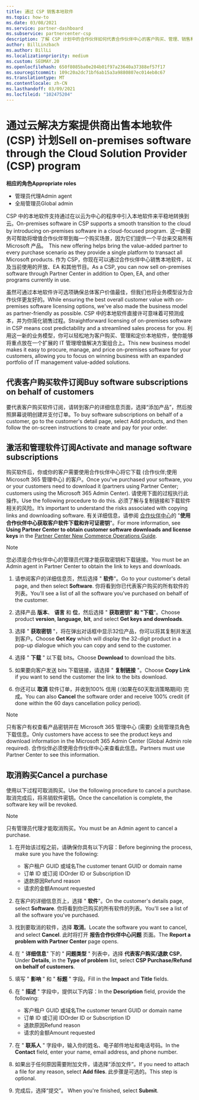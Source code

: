 ```yaml
---
title: 通过 CSP 销售本地软件
ms.topic: how-to
ms.date: 03/08/2021
ms.service: partner-dashboard
ms.subservice: partnercenter-csp
description: 了解 CSP 计划中的合作伙伴如何代表合作伙伴中心的客户购买、管理、销售和取消本地软件订阅。
author: BillLinzbach
ms.author: BillLi
ms.localizationpriority: medium
ms.custom: SEOMAY.20
ms.openlocfilehash: 650f8085ba0e204b01f97a23640a37388ef57f17
ms.sourcegitcommit: 109c20a2dc71bf6ab15a3a9880807ec014eb8c67
ms.translationtype: MT
ms.contentlocale: zh-CN
ms.lasthandoff: 03/09/2021
ms.locfileid: "102475204"
---
```

# <a name="sell-on-premises-software-through-the-cloud-solution-provider-csp-program"></a><span data-ttu-id="368fd-103">通过云解决方案提供商出售本地软件 (CSP) 计划</span><span class="sxs-lookup"><span data-stu-id="368fd-103">Sell on-premises software through the Cloud Solution Provider (CSP) program</span></span>

<span data-ttu-id="368fd-104">**相应的角色**</span><span class="sxs-lookup"><span data-stu-id="368fd-104">**Appropriate roles**</span></span>

- <span data-ttu-id="368fd-105">管理员代理</span><span class="sxs-lookup"><span data-stu-id="368fd-105">Admin agent</span></span>
- <span data-ttu-id="368fd-106">全局管理员</span><span class="sxs-lookup"><span data-stu-id="368fd-106">Global admin</span></span>

<span data-ttu-id="368fd-107">CSP 中的本地软件支持通过在以云为中心的程序中引入本地软件来平稳地转换到云。</span><span class="sxs-lookup"><span data-stu-id="368fd-107">On-premises software in CSP supports a smooth transition to the cloud by introducing on-premises software in a cloud-focused program.</span></span><span data-ttu-id="368fd-108">  这一新服务可帮助将增值合作伙伴带到每一个购买场景，因为它们提供一个平台来交易所有 Microsoft 产品。</span><span class="sxs-lookup"><span data-stu-id="368fd-108">  This new offering helps bring the value-added partner to every purchase scenario as they provide a single platform to transact all Microsoft products.</span></span> <span data-ttu-id="368fd-109">作为 CSP，你现在可以通过合作伙伴中心销售本地软件，以及当前使用的开放、EA 和其他节目。</span><span class="sxs-lookup"><span data-stu-id="368fd-109">As a CSP, you can now sell on-premises software through Partner Center in addition to Open, EA, and other programs currently in use.</span></span>  
 
<span data-ttu-id="368fd-110">虽然可通过本地软件许可选项确保总体客户价值最佳，但我们也将业务模型设为合作伙伴更友好的。</span><span class="sxs-lookup"><span data-stu-id="368fd-110">While ensuring the best overall customer value with on-premises software licensing options, we've also made the business model as partner-friendly as possible.</span></span> <span data-ttu-id="368fd-111">CSP 中的本地软件直接许可意味着可预测成本，并为你简化销售过程。</span><span class="sxs-lookup"><span data-stu-id="368fd-111">Straightforward licensing of on-premises software in CSP means cost predictability and a streamlined sales process for you.</span></span> <span data-ttu-id="368fd-112">利用这一新的业务模型，你可以轻松地为客户购买、管理和定价本地软件，使你能够将重点放在一个扩展的 IT 管理增值解决方案组合上。</span><span class="sxs-lookup"><span data-stu-id="368fd-112">This new business model makes it easy to procure, manage, and price on-premises software for your customers, allowing you to focus on winning business with an expanded portfolio of IT management value-added solutions.</span></span>

## <a name="buy-software-subscriptions-on-behalf-of-customers"></a><span data-ttu-id="368fd-113">代表客户购买软件订阅</span><span class="sxs-lookup"><span data-stu-id="368fd-113">Buy software subscriptions on behalf of customers</span></span>

<span data-ttu-id="368fd-114">要代表客户购买软件订阅，请转到客户的详细信息页面，选择“添加产品”，然后按照屏幕说明创建并支付订单。</span><span class="sxs-lookup"><span data-stu-id="368fd-114">To buy software subscriptions on behalf of a customer, go to the customer's detail page, select Add products, and then follow the on-screen instructions to create and pay for your order.</span></span>

## <a name="activate-and-manage-software-subscriptions"></a><span data-ttu-id="368fd-115">激活和管理软件订阅</span><span class="sxs-lookup"><span data-stu-id="368fd-115">Activate and manage software subscriptions</span></span>

<span data-ttu-id="368fd-116">购买软件后，你或你的客户需要使用合作伙伴中心将它下载 (合作伙伴;使用 Microsoft 365 管理中心) 的客户。</span><span class="sxs-lookup"><span data-stu-id="368fd-116">Once you've purchased your software, you or your customers need to download it (partners using Partner Center; customers using the Microsoft 365 Admin Center).</span></span> <span data-ttu-id="368fd-117">请使用下面的过程执行此操作。</span><span class="sxs-lookup"><span data-stu-id="368fd-117">Use the following procedure to do this.</span></span> <span data-ttu-id="368fd-118">必须了解与复制链接和下载软件相关的风险。</span><span class="sxs-lookup"><span data-stu-id="368fd-118">It’s important to understand the risks associated with copying links and downloading software.</span></span> <span data-ttu-id="368fd-119">有关详细信息，请参阅 [合作伙伴中心](https://partner.microsoft.com/resources/detail/partner-center-new-commerce-operations-guide-pdf)的 "**使用合作伙伴中心获取客户软件下载和许可证密钥**"。</span><span class="sxs-lookup"><span data-stu-id="368fd-119">For more information, see **Using Partner Center to obtain customer software downloads and license keys** in the [Partner Center New Commerce Operations Guide](https://partner.microsoft.com/resources/detail/partner-center-new-commerce-operations-guide-pdf).</span></span>

>[!NOTE]
><span data-ttu-id="368fd-120">您必须是合作伙伴中心的管理员代理才能获取密钥和下载链接。</span><span class="sxs-lookup"><span data-stu-id="368fd-120">You must be an Admin agent in Partner Center to obtain the link to keys and downloads.</span></span>

1. <span data-ttu-id="368fd-121">请参阅客户的详细信息页，然后选择 " **软件**"。</span><span class="sxs-lookup"><span data-stu-id="368fd-121">Go to your customer's detail page, and then select **Software**.</span></span> <span data-ttu-id="368fd-122">你将看到你已代表客户购买的所有软件的列表。</span><span class="sxs-lookup"><span data-stu-id="368fd-122">You'll see a list of all the software you've purchased on behalf of the customer.</span></span>

2. <span data-ttu-id="368fd-123">选择产品 **版本**、 **语言** 和 **位**，然后选择 " **获取密钥" 和 "下载**"。</span><span class="sxs-lookup"><span data-stu-id="368fd-123">Choose product **version**, **language**, **bit**, and select **Get keys and downloads**.</span></span> 

3. <span data-ttu-id="368fd-124">选择 " **获取密钥** "，将在弹出对话框中显示32位产品，你可以将其复制并发送到客户。</span><span class="sxs-lookup"><span data-stu-id="368fd-124">Choose **Get Key** which will display the 32-digit product in a pop-up dialogue which you can copy and send to the customer.</span></span> 

4. <span data-ttu-id="368fd-125">选择 " **下载** " 以下载 bits。</span><span class="sxs-lookup"><span data-stu-id="368fd-125">Choose **Download** to download the bits.</span></span> 

5. <span data-ttu-id="368fd-126">如果要向客户发送 bits 下载链接，请选择 " **复制链接** "。</span><span class="sxs-lookup"><span data-stu-id="368fd-126">Choose **Copy Link** if you want to send the customer the link to the bits download.</span></span> 

6. <span data-ttu-id="368fd-127">你还可以 **取消** 软件订单，并收到100% 信用 (（如果在60天取消策略期间) 完成。</span><span class="sxs-lookup"><span data-stu-id="368fd-127">You can also **Cancel** the software order and receive 100% credit (if done within the 60 days cancellation policy period).</span></span>

>[!NOTE]
><span data-ttu-id="368fd-128">只有客户有权查看产品密钥并在 Microsoft 365 管理中心 (需要) 全局管理员角色下载信息。</span><span class="sxs-lookup"><span data-stu-id="368fd-128">Only customers have access to see the product keys and download information in the Microsoft 365 Admin Center (Global Admin role required).</span></span> <span data-ttu-id="368fd-129">合作伙伴必须使用合作伙伴中心来查看此信息。</span><span class="sxs-lookup"><span data-stu-id="368fd-129">Partners must use Partner Center to see this information.</span></span>

## <a name="cancel-a-purchase"></a><span data-ttu-id="368fd-130">取消购买</span><span class="sxs-lookup"><span data-stu-id="368fd-130">Cancel a purchase</span></span>

<span data-ttu-id="368fd-131">使用以下过程可取消购买。</span><span class="sxs-lookup"><span data-stu-id="368fd-131">Use the following procedure to cancel a purchase.</span></span> <span data-ttu-id="368fd-132">取消完成后，将吊销软件密钥。</span><span class="sxs-lookup"><span data-stu-id="368fd-132">Once the cancellation is complete, the software key will be revoked.</span></span>

>[!NOTE]
><span data-ttu-id="368fd-133">只有管理员代理才能取消购买。</span><span class="sxs-lookup"><span data-stu-id="368fd-133">You must be an Admin agent to cancel a purchase.</span></span> 

1.  <span data-ttu-id="368fd-134">在开始该过程之前，请确保你具有以下内容：</span><span class="sxs-lookup"><span data-stu-id="368fd-134">Before beginning the process, make sure you have the following:</span></span> 
    - <span data-ttu-id="368fd-135">客户租户 GUID 或域名</span><span class="sxs-lookup"><span data-stu-id="368fd-135">The customer tenant GUID or domain name</span></span>
    - <span data-ttu-id="368fd-136">订单 ID 或订阅 ID</span><span class="sxs-lookup"><span data-stu-id="368fd-136">Order ID or Subscription ID</span></span>
    - <span data-ttu-id="368fd-137">退款原因</span><span class="sxs-lookup"><span data-stu-id="368fd-137">Refund reason</span></span>
    - <span data-ttu-id="368fd-138">请求的金额</span><span class="sxs-lookup"><span data-stu-id="368fd-138">Amount requested</span></span>

2.  <span data-ttu-id="368fd-139">在客户的详细信息页上，选择 " **软件**"。</span><span class="sxs-lookup"><span data-stu-id="368fd-139">On the customer's details page, select **Software**.</span></span> <span data-ttu-id="368fd-140">你将看到你已购买的所有软件的列表。</span><span class="sxs-lookup"><span data-stu-id="368fd-140">You'll see a list of all the software you've purchased.</span></span> 

3.  <span data-ttu-id="368fd-141">找到要取消的软件，选择 **取消**。</span><span class="sxs-lookup"><span data-stu-id="368fd-141">Locate the software you want to cancel, and select **Cancel**.</span></span> <span data-ttu-id="368fd-142">此时将打开 **报告合作伙伴中心问题** 页面。</span><span class="sxs-lookup"><span data-stu-id="368fd-142">The **Report a problem with Partner Center** page opens.</span></span> 

4.  <span data-ttu-id="368fd-143">在 " **详细信息**" 下的 " **问题类型** " 列表中，选择 **代表客户购买/退款 CSP**。</span><span class="sxs-lookup"><span data-stu-id="368fd-143">Under **Details**, in the **Type of problem** list, select **CSP Purchase/Refund on behalf of customers**.</span></span>

5.  <span data-ttu-id="368fd-144">填写 " **影响** " 和 " **标题** " 字段。</span><span class="sxs-lookup"><span data-stu-id="368fd-144">Fill in the **Impact** and **Title** fields.</span></span> 

6.  <span data-ttu-id="368fd-145">在 " **描述** " 字段中，提供以下内容：</span><span class="sxs-lookup"><span data-stu-id="368fd-145">In the **Description** field, provide the following:</span></span> 
    -   <span data-ttu-id="368fd-146">客户租户 GUID 或域名</span><span class="sxs-lookup"><span data-stu-id="368fd-146">The customer tenant GUID or domain name</span></span>
    -   <span data-ttu-id="368fd-147">订单 ID 或订阅 ID</span><span class="sxs-lookup"><span data-stu-id="368fd-147">Order ID or Subscription ID</span></span>
    -   <span data-ttu-id="368fd-148">退款原因</span><span class="sxs-lookup"><span data-stu-id="368fd-148">Refund reason</span></span>
    -   <span data-ttu-id="368fd-149">请求的金额</span><span class="sxs-lookup"><span data-stu-id="368fd-149">Amount requested</span></span>

7.  <span data-ttu-id="368fd-150">在 " **联系人** " 字段中，输入你的姓名、电子邮件地址和电话号码。</span><span class="sxs-lookup"><span data-stu-id="368fd-150">In the **Contact** field, enter your name, email address, and phone number.</span></span> 

8.  <span data-ttu-id="368fd-151">如果出于任何原因需要附加文件，请选择“添加文件”。</span><span class="sxs-lookup"><span data-stu-id="368fd-151">If you need to attach a file for any reason, select **Add files**.</span></span> <span data-ttu-id="368fd-152">此步骤是可选的。</span><span class="sxs-lookup"><span data-stu-id="368fd-152">This step is optional.</span></span> 

9.  <span data-ttu-id="368fd-153">完成后，选择“提交”。 </span><span class="sxs-lookup"><span data-stu-id="368fd-153">When you're finished, select **Submit**.</span></span>